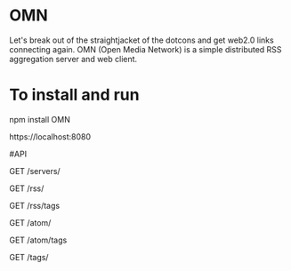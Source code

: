 # OMN
Let's break out of the straightjacket of the dotcons and get web2.0 links connecting again.  OMN (Open Media Network) is a simple distributed RSS aggregation server and web client. 


# To install and run

npm install OMN



https://localhost:8080


#API

GET /servers/

GET /rss/

GET /rss/tags

GET /atom/

GET /atom/tags

GET /tags/




